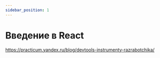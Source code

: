 ```yaml
---
sidebar_position: 1
---
```


# Введение в React

https://practicum.yandex.ru/blog/devtools-instrumenty-razrabotchika/



